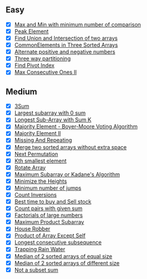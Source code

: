  ## Easy
  - [x] [Max and Min with minimum number of comparison](https://www.geeksforgeeks.org/maximum-and-minimum-in-an-array/)
  - [x] [Peak Element](./Easy/PeakElement.md)
  - [x] [Find Union and Intersection of two arrays](./Easy/UnionAndIntersection.md)
  - [x] [CommonElements in Three Sorted Arrays](./Easy/CommonElements.md)
  - [x] [Alternate positive and negative numbers](./Easy/AlternatePositiveNegative.md)
  - [x] [Three way partitioning](./Easy/ThreeWayPartitioning.md)
  - [x] [Find Pivot Index](./Easy/FindPivotIndex.md)
  - [x] [Max Consecutive Ones II](./Easy/MaxConsecutiveOnesII.md)

  ## Medium
  - [x] [3Sum](./Medium/3Sum.md)
  - [x] [Largest subarray with 0 sum](./Medium/LargestSubarrayWith0Sum.md)
  - [x] [Longest Sub-Array with Sum K](./Medium/LongestSub-ArrayWithSumK.md)
  - [x] [Majority Element - Boyer-Moore Voting Algorithm](./Medium/Boyer-MooreVotingAlgorithm.md)
  - [x] [Majority Element II](./Medium/MajorityElement-II.md)
  - [x] [Missing And Repeating](./Medium/MissingAndRepeating.md)
  - [x] [Merge two sorted arrays without extra space]()
  - [x] [Next Permutation](./Medium/NextPermutation.md)
  - [x] [Kth smallest element](./Medium/kthSmallestElement.md)
  - [x] [Rotate Array](./Medium/RotateArray.md)
  - [x] [Maximum Subarray or Kadane's Algorithm](./Medium/MaximumSubarray.md)
  - [x] [Minimize the Heights](./Medium/MinimizeHeights.md)
  - [x] [Minimum number of jumps](./Medium/MinimumNumberOfJumps.md)
  - [x] [Count Inversions](./Medium/CountInversions.md)
  - [x] [Best time to buy and Sell stock](./Medium/Buy_Sell_Stock.md)
  - [x] [Count pairs with given sum](./Medium/CountPairsWithGivenSum.md)
  - [x] [Factorials of large numbers](./Medium/Factorial_Large_Number.md)
  - [x] [Maximum Product Subarray](./Medium/MaximumProductSubarray.md)
  - [x] [House Robber](./Medium/HouseRober.md)
  - [x] [Product of Array Except Self](./Medium/Product_of_Array_Except_Self.md)
  - [x] [Longest consecutive subsequence](./Medium/Longest_consecutive_subsequence.md)
  - [x] [Trapping Rain Water](./Medium/TrappingRainWater.md)
  - [x] [Median of 2 sorted arrays of equal size](./Medium/Median_2_Array_Equal_Size.md)
  - [x] [Median of 2 sorted arrays of different size](./Medium/Median_2_Array_Different_Size.md)
  - [x] [Not a subset sum](./Medium/NotaSubsetSum.md)